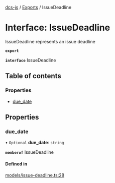 [dcs-js](../README.md) / [Exports](../modules.md) / IssueDeadline

# Interface: IssueDeadline

IssueDeadline represents an issue deadline

**`export`**

**`interface`** IssueDeadline

## Table of contents

### Properties

- [due\_date](IssueDeadline.md#due_date)

## Properties

### <a id="due_date" name="due_date"></a> due\_date

• `Optional` **due\_date**: `string`

**`memberof`** IssueDeadline

#### Defined in

[models/issue-deadline.ts:28](https://github.com/unfoldingWord/dcs-js/blob/dd84989/models/issue-deadline.ts#L28)
